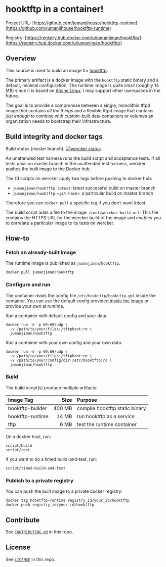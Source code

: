 hooktftp in a container!
========================

Project URL: [https://github.com/jumanjihouse/hooktftp-runtime](https://github.com/jumanjihouse/hooktftp-runtime)

Registry: [https://registry.hub.docker.com/u/jumanjiman/hooktftp/](https://registry.hub.docker.com/u/jumanjiman/hooktftp/)


Overview
--------

This source is used to build an image for
[hooktftp](https://github.com/epeli/hooktftp).

The primary artifact is a docker image with the `hooktftp` static binary
and a default, minimal configuration.
The runtime image is quite small (roughly 14 MB) since it is based on
[Alpine Linux](https://www.alpinelinux.org/).
I may support other userspaces in the future.

The goal is to provide a compromise between a single, monolithic
tftpd image that contains *all the things* and a flexible tftpd
image that contains *just enough* to combine with custom-built
data containers or volumes an organization needs to bootstrap
their infrastructure.


Build integrity and docker tags
-------------------------------

Build status (master branch): [![wercker status](https://app.wercker.com/status/6c7ea5ad3b7bc9759361ce22fbe00a91/s/master "wercker status")](https://app.wercker.com/project/bykey/6c7ea5ad3b7bc9759361ce22fbe00a91)

An unattended test harness runs the build script and acceptance tests.
If all tests pass on master branch in the unattended test harness,
wercker pushes the built image to the Docker hub.

The CI scripts on wercker apply two tags before pushing to docker hub:

* `jumanjiman/hooktftp:latest`: latest successful build on master branch
* `jumanjiman/hooktftp:<git-hash>`: a particular build on master branch

Therefore you can `docker pull` a specific tag if you don't want *latest*.

The build script adds a file to the image: `/root/wercker-build-url`.
This file contains the HTTPS URL for the wercker build of the image and
enables you to correlate a particular image to its tests on wercker.


How-to
------

### Fetch an already-built image

The runtime image is published as `jumanjiman/hooktftp`.

    docker pull jumanjiman/hooktftp


### Configure and run

The container reads the config file `/etc/hooktftp/hooktftp.yml`
inside the container. You can use the default config provided
[inside the image](src/alpine/runtime/hooktftp.yml) or provide
your own at runtime.

Run a container with default config and your data:

    docker run -d -p 69:69/udp \
      -v /path/to/your/files:/tftpboot:ro \
      jumanjiman/hooktftp

Run a container with your own config and your own data:

    docker run -d -p 69:69/udp \
      -v /path/to/your/files:/tftpboot:ro \
      -v /path/to/your/config/dir:/etc/hooktftp:ro \
      jumanjiman/hooktftp


### Build

The build script(s) produce multiple artifacts:

| Image Tag        | Size   | Purpose                        |
| :--------------- | -----: | :----------------------------- |
| hooktftp-builder | 400 MB | compile hooktftp static binary |
| hooktftp-runtime |  14 MB | run hooktftp as a service      |
| tftp             |   6 MB | test the runtime container     |

On a docker host, run:

    script/build
    script/test

If you want to do a timed build-and-test, run:

    script/timed-build-and-test


### Publish to a private registry

You can push the built image to a private docker registry:

    docker tag hooktftp-runtime registry_id/your_id/hooktftp
    docker push registry_id/your_id/hooktftp


Contribute
----------

See [`CONTRIBUTING.md`](CONTRIBUTING.md) in this repo.


License
-------

See [`LICENSE`](LICENSE) in this repo.
